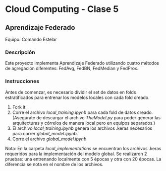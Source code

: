 # Cloud Computing - Clase 5
## Aprendizaje Federado
Equipo: Comando Estelar

### Descripción
Este proyecto implementa Aprendizaje Federado utilizando cuatro métodos de agregación diferentes: FedAvg, FedBN, FedMedian y FedProx.

### Instrucciones
Antes de comenzar, es necesario dividir el set de datos en folds estratificados para entrenar los modelos locales con cada fold creado.

1. Fork it
2. Corre el archivo *local_training.ipynb* para cada fold de datos creado. (Asegúrate de descargar el archivo *TheModel.py* para poder generar las arquitecturas y córrelos de manera local pero en equipos separados.)
3. El archivo *local_training.ipynb* genera los archivos .keras necesarios para correr *global_model.ipynb*.
4. Corre el archivo *global_model.ipynb*

Nota: En la carpeta *local_implementations* se encuentran los archivos .keras requeridos para la implementación del modelo global. Se realizaron 2 pruebas: una entrenando localmente con 5 épocas y otra con 20 épocas. La diferencia se nota en el nombre de los archivos.
